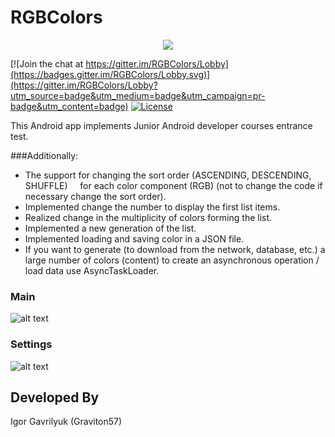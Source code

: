 # RGBColors

<p align="center">
  <img src="screenshot/logo.png" >
</p>

[![Join the chat at https://gitter.im/RGBColors/Lobby](https://badges.gitter.im/RGBColors/Lobby.svg)](https://gitter.im/RGBColors/Lobby?utm_source=badge&utm_medium=badge&utm_campaign=pr-badge&utm_content=badge)
[![License](https://img.shields.io/badge/license-Apache%202-blue.svg)](https://www.apache.org/licenses/LICENSE-2.0)

This Android app implements Junior Android developer courses entrance test.

###Additionally:

* The support for changing the sort order (ASCENDING, DESCENDING, SHUFFLE)
    for each color component (RGB) (not to change the code if necessary change the sort order).
* Implemented change the number to display the first list items.
* Realized change in the multiplicity of colors forming the list.
* Implemented a new generation of the list.
* Implemented loading and saving color in a JSON file.
* If you want to generate (to download from the network, database, etc.)
   a large number of colors (content) to create an asynchronous operation / load data
   use AsyncTaskLoader.

### Main
![alt text](screenshot/main.png "Main Activity")
### Settings
![alt text](screenshot/settings.png "Settings Activity")

Developed By
-------
Igor Gavrilyuk (Graviton57)
